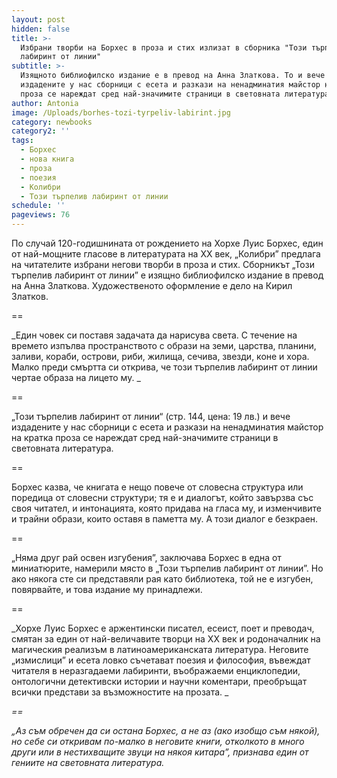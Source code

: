 ```yaml
---
layout: post
hidden: false
title: >-
  Избрани творби на Борхес в проза и стих излизат в сборника "Този търпелив
  лабиринт от линии"
subtitle: >-
  Изящното библиофилско издание е в превод на Анна Златкова. То и вече
  издадените у нас сборници с есета и разкази на ненадминатия майстор на кратка
  проза се нареждат сред най-значимите страници в световната литература
author: Antonia
image: /Uploads/borhes-tozi-tyrpeliv-labirint.jpg
category: newbooks
category2: ''
tags:
  - Борхес
  - нова книга
  - проза
  - поезия
  - Колибри
  - Този търпелив лабиринт от линии
schedule: ''
pageviews: 76
---
```

По случай 120-годишнината от рождението на Хорхе Луис Борхес, един от най-мощните гласове в литературата на XX век, „Колибри” предлага на читателите избрани негови творби в проза и стих. Сборникът „Този търпелив лабиринт от линии” е изящно библиофилско издание в превод на Анна Златкова. Художественото оформление е дело на Кирил Златков.

\==

_Един човек си поставя задачата да нарисува света. С течение на времето изпълва пространството с образи на земи, царства, планини, заливи, кораби, острови, риби, жилища, сечива, звезди, коне и хора. Малко преди смъртта си открива, че този търпелив лабиринт от линии чертае образа на лицето му. _

\==

„Този търпелив лабиринт от линии“ (стр. 144, цена: 19 лв.) и вече издадените у нас сборници с есета и разкази на ненадминатия майстор на кратка проза се нареждат сред най-значимите страници в световната литература. 

\==

Борхес казва, че книгата е нещо повече от словесна структура или поредица от словесни структури; тя е и диалогът, който завързва със своя читател, и интонацията, която придава на гласа му, и изменчивите и трайни образи, които оставя в паметта му. А този диалог е безкраен. 

\==

„Няма друг рай освен изгубения”, заключава Борхес в една от миниатюрите, намерили място в „Този търпелив лабиринт от линии”. Но ако някога сте си представяли рая като библиотека, той не е изгубен, повярвайте, и това издание му принадлежи.

\==

_Хорхе Луис Борхес е аржентински писател, есеист, поет и преводач, смятан за един от най-величавите творци на XX век и родоначалник на магическия реализъм в латиноамериканската литература. Неговите „измислици” и есета ловко съчетават поезия и философия, въвеждат читателя в неразгадаеми лабиринти, въображаеми енциклопедии, онтологични детективски истории и научни коментари, преобръщат всички представи за възможностите на прозата. _

_\==_

_„Аз съм обречен да си остана Борхес, а не аз (ако изобщо съм някой), но себе си откривам по-малко в неговите книги, отколкото в много други или в нестихващите звуци на някоя китара”, признава един от гениите на световната литература._
